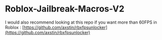 # Roblox-Jailbreak-Macros-V2

I would also recommend looking at this repo if you want more than 60FPS in Roblox : [https://github.com/axstin/rbxfpsunlocker](https://github.com/axstin/rbxfpsunlocker)
